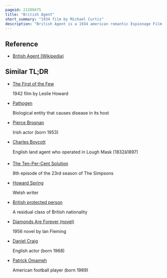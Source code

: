 ```yaml
---
pageid: 21209475
title: "British Agent"
short_summary: "1934 film by Michael Curtiz"
description: "British Agent is a 1934 american romantic Espionage Film directed by Michael Curtiz and starring leslie Howard and Kay Francis. It is based on Memoirs of a british Agent, the 1932 Autobiography of R. H. Bruce Lockhart worked for the british secret Service during the russian Revolution and had an Affair with a russian Agent later known as Moura Budberg. The Film was produced by First National, then a Division of Warner Bros."
---
```


## Reference

- [British Agent (Wikipedia)](https://en.wikipedia.org/?curid=21209475)

## Similar TL;DR

- [The First of the Few](/tldr/en/the-first-of-the-few)

  1942 film by Leslie Howard

- [Pathogen](/tldr/en/pathogen)

  Biological entity that causes disease in its host

- [Pierce Brosnan](/tldr/en/pierce-brosnan)

  Irish actor (born 1953)

- [Charles Boycott](/tldr/en/charles-boycott)

  English land agent who operated in Lough Mask (1832â1897)

- [The Ten-Per-Cent Solution](/tldr/en/the-ten-per-cent-solution)

  8th episode of the 23rd season of The Simpsons

- [Howard Spring](/tldr/en/howard-spring)

  Welsh writer

- [British protected person](/tldr/en/british-protected-person)

  A residual class of British nationality

- [Diamonds Are Forever (novel)](/tldr/en/diamonds-are-forever-novel)

  1956 novel by Ian Fleming

- [Daniel Craig](/tldr/en/daniel-craig)

  English actor (born 1968)

- [Patrick Omameh](/tldr/en/patrick-omameh)

  American football player (born 1989)
